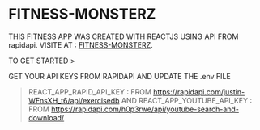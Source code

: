 # FITNESS-MONSTERZ

THIS FITNESS APP WAS CREATED WITH REACTJS USING API FROM rapidapi. VISITE AT : [FITNESS-MONSTERZ](https://fitnessmonsterz.netlify.app/).

TO GET STARTED > 

GET YOUR API KEYS FROM RAPIDAPI AND UPDATE THE .env FILE
 > REACT_APP_RAPID_API_KEY : FROM https://rapidapi.com/justin-WFnsXH_t6/api/exercisedb
 > AND REACT_APP_YOUTUBE_API_KEY : FROM https://rapidapi.com/h0p3rwe/api/youtube-search-and-download/
